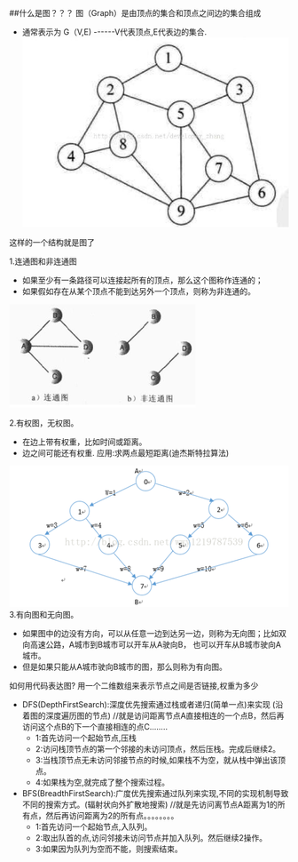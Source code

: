 ##什么是图？？？
图（Graph）是由顶点的集合和顶点之间边的集合组成
* 通常表示为
G（V,E)  ------V代表顶点,E代表边的集合.
![tu](../../resources/tu.jpg "tu")


这样的一个结构就是图了

1.连通图和非连通图
* 如果至少有一条路径可以连接起所有的顶点，那么这个图称作连通的；
* 如果假如存在从某个顶点不能到达另外一个顶点，则称为非连通的。


![tu](../../resources/连通图.png "tu")


2.有权图，无权图。
* 在边上带有权重，比如时间或距离。
* 边之间可能还有权重. 应用:求两点最短距离(迪杰斯特拉算法)

![tu](../../resources/有权图.png "tu")
3.有向图和无向图。
* 如果图中的边没有方向，可以从任意一边到达另一边，则称为无向图；比如双向高速公路，A城市到B城市可以开车从A驶向B，
也可以开车从B城市驶向A城市。
* 但是如果只能从A城市驶向B城市的图，那么则称为有向图。


如何用代码表达图?
用一个二维数组来表示节点之间是否链接,权重为多少


* DFS(DepthFirstSearch):深度优先搜索通过栈或者递归(简单一点)来实现 (沿着图的深度遍历图的节点)
//就是访问距离节点A直接相连的一个点B，然后再访问这个点B的下一个直接相连的点C........
    * 1:首先访问一个起始节点,压栈
    * 2:访问栈顶节点的第一个邻接的未访问顶点，然后压栈。完成后继续2。
    * 3:当栈顶节点无未访问邻接节点的时候,如果栈不为空，就从栈中弹出该顶点。
    * 4:如果栈为空,就完成了整个搜索过程。
* BFS(BreadthFirstSearch):广度优先搜索通过队列来实现,不同的实现机制导致不同的搜索方式。(辐射状向外扩散地搜索)
//就是先访问离节点A距离为1的所有点，然后再访问距离为2的所有点。。。。。。。。
    * 1:首先访问一个起始节点,入队列。
    * 2:取出队首的点,访问邻接未访问节点并加入队列。然后继续2操作。
    * 3:如果因为队列为空而不能，则搜索结束。
    